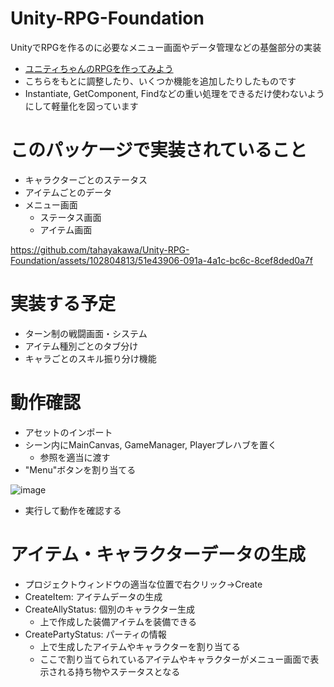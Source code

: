 # Unity-RPG-Foundation
UnityでRPGを作るのに必要なメニュー画面やデータ管理などの基盤部分の実装
- [ユニティちゃんのRPGを作ってみよう](https://gametukurikata.com/category/letstrymakeit/unitychanrpg/page/3)
- こちらをもとに調整したり、いくつか機能を追加したりしたものです
- Instantiate, GetComponent, Findなどの重い処理をできるだけ使わないようにして軽量化を図っています

# このパッケージで実装されていること
- キャラクターごとのステータス
- アイテムごとのデータ
- メニュー画面
  - ステータス画面
  - アイテム画面

https://github.com/tahayakawa/Unity-RPG-Foundation/assets/102804813/51e43906-091a-4a1c-bc6c-8cef8ded0a7f


# 実装する予定
- ターン制の戦闘画面・システム
- アイテム種別ごとのタブ分け
- キャラごとのスキル振り分け機能

# 動作確認
- アセットのインポート
- シーン内にMainCanvas, GameManager, Playerプレハブを置く
  - 参照を適当に渡す
- "Menu"ボタンを割り当てる

![image](https://github.com/tahayakawa/Unity-RPG-Foundation/assets/102804813/d9dc1e6d-6f5f-4812-bce2-9750ed8cff44)

- 実行して動作を確認する

# アイテム・キャラクターデータの生成
- プロジェクトウィンドウの適当な位置で右クリック->Create
- CreateItem: アイテムデータの生成
- CreateAllyStatus: 個別のキャラクター生成
  - 上で作成した装備アイテムを装備できる
- CreatePartyStatus: パーティの情報
  - 上で生成したアイテムやキャラクターを割り当てる
  - ここで割り当てられているアイテムやキャラクターがメニュー画面で表示される持ち物やステータスとなる
